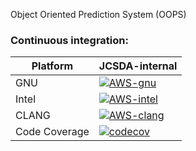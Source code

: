 Object Oriented Prediction System (OOPS)

### Continuous integration:
| Platform      |  JCSDA-internal |
| ------------- | -------------   |
| GNU           | [![AWS-gnu](https://codebuild.us-east-1.amazonaws.com/badges?uuid=eyJlbmNyeXB0ZWREYXRhIjoiNjVsdE5keGM1Tk5yV3FEd2tiaU5YRFVLWEVUTitBdCs5dm9nc29LNjh0T1plank1bzB2TTB2ZkptT2lUSFNWMklmWWdkNW5IbFR1VXZ1NE12M0JiR3BrPSIsIml2UGFyYW1ldGVyU3BlYyI6IkthTWxpTkZaY21CUklINnciLCJtYXRlcmlhbFNldFNlcmlhbCI6MX0%3D&branch=develop)](https://console.aws.amazon.com/codesuite/codebuild/469205354006/projects/oops-internal-gnu/history) | 
| Intel         | [![AWS-intel](https://codebuild.us-east-1.amazonaws.com/badges?uuid=eyJlbmNyeXB0ZWREYXRhIjoiUkd1YnZqN2RLWWhaOFE5MkdmbGZ5K1I0amlGU3l4Z3h5Ymw2KzR1Z3lhMXNFSEpkK2M2QTlIZk9mdVQ0ZEx5UFMvRDBZa2tUbVd6TkU1QmZPRWEycmNRPSIsIml2UGFyYW1ldGVyU3BlYyI6IjhmY2tER1c5SDVYekJZRS8iLCJtYXRlcmlhbFNldFNlcmlhbCI6MX0%3D&branch=develop)](https://console.aws.amazon.com/codesuite/codebuild/469205354006/projects/oops-internal-intel/history) | 
| CLANG         | [![AWS-clang](https://codebuild.us-east-1.amazonaws.com/badges?uuid=eyJlbmNyeXB0ZWREYXRhIjoiL3F2OHVEcmc0WitOTlY3Vm9LV0J3NHREZ0RicUZ6RDFXcFNlODhrRHN6a0RjNlF2TDI0VzM2S0VBKzMxR1BIREdYNmZrRWRUcm9xd0h2ZnhYNzVNc3NJPSIsIml2UGFyYW1ldGVyU3BlYyI6Iit1Y01tZSt4b1VtbGxKeDQiLCJtYXRlcmlhbFNldFNlcmlhbCI6MX0%3D&branch=develop)](https://console.aws.amazon.com/codesuite/codebuild/469205354006/projects/oops-internal-clang/history) |  
| Code Coverage | [![codecov](https://codecov.io/gh/JCSDA/oops/branch/develop/graph/badge.svg?token=GdDzbEQedm)](https://codecov.io/gh/JCSDA/oops) |

